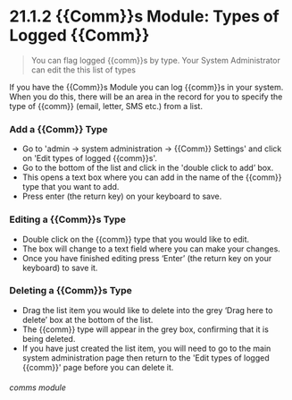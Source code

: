 # 21.1.2 {{Comm}}s Module: Types of Logged {{Comm}}

> You can flag logged {{comm}}s by type. Your System Administrator can edit the this list of types 





If you have the {{Comm}}s Module you can log {{comm}}s in your system. When you do this, there will be an area in the record for you to specify the type of {{comm}} (email, letter, SMS etc.) from a list. 

### Add a {{Comm}} Type

- Go to 'admin -> system administration -> {{Comm}} Settings' and click on 'Edit types of logged {{comm}}s'.
- Go to the bottom of the list and click in the 'double click to add’ box. 
- This opens a text box where you can add in the name of the {{comm}} type that you want to add. 
- Press enter (the return key) on your keyboard to save. 

### Editing a {{Comm}}s Type

- Double click on the {{comm}} type that you would like to edit.
- The box will change to a text field where you can make your changes. 
- Once you have finished editing press ‘Enter’ (the return key on your keyboard) to save it.

### Deleting a {{Comm}}s Type

- Drag the list item you would like to delete into the grey ‘Drag here to delete’ box at the bottom of the list. 
- The {{comm}} type will appear in the grey box, confirming that it is being deleted.
- If you have just created the list item, you will need to go to the main system administration page then return to the 'Edit types of logged {{comm}}' page before you can delete it. 


###### comms module


